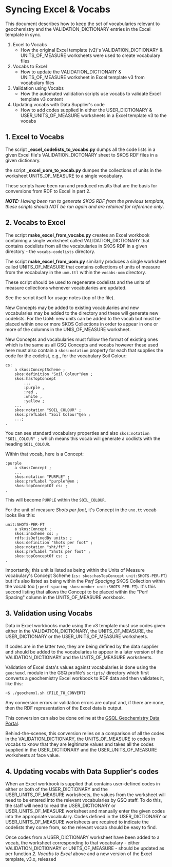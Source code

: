 # Syncing Excel & Vocabs

This document describes how to keep the set of vocabularies relevant to geochemistry and the VALIDATION_DICTIONARY entries in the Excel template in sync.

1. Excel to Vocabs
   * How the original Excel template (v2)'s VALIDATION_DICTIONARY & UNITS_OF_MEASURE worksheets were used to create vocabulary files
2. Vocabs to Excel
   * How to update the VALIDATION_DICTIONARY & UNITS_OF_MEASURE worksheet in Excel template v3 from vocabulary files
3. Validation using Vocabs
   * How the automated validation scripts use vocabs to validate Excel template v3 content
4. Updating vocabs with Data Supplier's code
   * How to add codes supplied in either the USER_DICTIONARY & USER_UNITS_OF_MEASURE worksheets in a Excel template v3 to the vocabs


## 1. Excel to Vocabs

The script **_excel_codelists_to_vocabs.py** dumps all the code lists in a given Excel file's VALIDATION_DICTONARY sheet to SKOS RDF files in a given dictionary.

the script **_excel_uom_to_vocab.py** dumpes the collections of units in the worksheet UNITS_OF_MEASURE to a single vocabulary.

These scripts have been run and produced results that are the basis for conversions from RDF to Excel in part 2.

_**NOTE:** Having been run to generate SKOS RDF from the previous template, these scripts should NOT be run again and are retained for reference only_.


## 2. Vocabs to Excel

The script **make_excel_from_vocabs.py** creates an Excel workbook containing a single worksheet called VALIDATION_DICTIONARY that contains codelists from all the vocabularies in SKOS RDF in a given directory - the `vocabs-codelists` directory.

The script **make_excel_from_uom.py** similarly produces a single worksheet called UNITS_OF_MEASURE that contains collections of units of measure from the vocabulary in the `uom.ttl` within the `vocabs-uom` directory.

These script should be used to regenerate codelists and the units of measure collections whenever vocabularies are updated.

See the script itself for usage notes (top of the file).

New Concepts may be added to existing vocabularies and new vocabularies may be added to the directory and these will generate new codelists. For the UoM: new units can be added to the vocab but must be placed within one or more SKOS Collections in order to appear in one or more of the columns in the UNIS_OF_MEASURE worksheet.

New Concepts and vocabularies must follow the format of existing ones which is the same as all GSQ Concepts and vocabs however these used here must also contain a `skos:notation` property for each that supplies the code for the codelist, e.g., for the vocabulary Soil Colour:

```
cs:
    a skos:ConceptScheme ;
    skos:definition "Soil Colour"@en ;
    skos:hasTopConcept
        ...
        :purple ,
        :red ,
        :white ,
        :yellow ;
    ...
    skos:notation "SOIL_COLOUR" ;
    skos:prefLabel "Soil Colour"@en ;
    ...;
.
```

You can see standard vocabulary properties and also `skos:notation "SOIL_COLOUR" ;` which means this vocab will generate a codlists with the heading `SOIL_COLOUR`.

Within that vocab, here is a Concept:

```
:purple
    a skos:Concept ;
    ...
    skos:notation "PURPLE" ;
    skos:prefLabel "purple"@en ;
    skos:topConceptOf cs: ;
.
```

This will become `PURPLE` within the `SOIL_COLOUR`.

For the unit of measure _Shots per foot_, it's Concept in the `uno.tt` vocab looks like this:

```
unit:SHOTS-PER-FT
    a skos:Concept ;
    skos:inScheme cs: ;
    rdfs:isDefinedBy units: ;
    skos:definition "Shots per foot" ;
    skos:notation "sht/ft" ;
    skos:prefLabel "Shots per foot" ;
    skos:topConceptOf cs: ;
.
```

Importantly, this unit is listed as being within the Units of Measure vocabulary's Concept Scheme (`cs: skos:hasTopConcept unit:SHOTS-PER-FT`) but it's also listed as being within the _Perf Spacigng_ SKOS Collection within the vocab too (`:perf-spacing skos:member unit:SHOTS-PER-FT`). It's this second listing that allows the Concept to be placed within the "Perf Spacing" column in the UNITS_OF_MEASURE workbook.


## 3. Validation using Vocabs

Data in Excel workbooks made using the v3 template must use codes given either in the VALIDATION_DICTIONARY, the UNITS_OF_MEASURE, the USER_DICTIONARY or the USER_UNITS_OF_MEASURE worksheets.

If codes are in the latter two, they are being defined by the data supplier and should be added to the vocabularies to appear in a later version of the VALIDATION_DICTIONARY and the UNITS_OF_MEASURE worksheets.

Validation of Excel data's values against vocabularies is done using the `geochemxl` module in the GSQ profile's `scripts/` directory which first converts a geochemistry Excel workbook to RDF data and then validates it, like this:

```
~$ ./geochemxl.sh {FILE_TO_CONVERT}
```

Any conversion errors or validation errors are output and, if there are none, then the RDF representation of the Excel data is output.

This conversion can also be done online at the [GSQL Geochemistry Data Portal](https://geochem.dev.kurrawong.ai/).

Behind-the-scenes, this conversion relies on a comparison of all the codes in the VALIDATION_DICTIONARY, the UNITS_OF_MEASURE to codes in vocabs to know that they are legitimate values and takes all the codes supplied in the  USER_DICTIONARY and the USER_UNITS_OF_MEASURE worksheets at face value.


## 4. Updating vocabs with Data Supplier's codes

When an Excel workbook is supplied that contains user-defined codes in either or both of the USER_DICTIONARY and the USER_UNITS_OF_MEASURE worksheets, the values from the worksheet will need to be entered into the relevant vocabularies by GSQ staff. To do this, the staff will need to read the USER_DICTIONARY or USER_UNITS_OF_MEASURE worksheet and manually enter the given codes into the appropriate vocabulary. Codes defined in the USER_DICTIONARY or USER_UNITS_OF_MEASURE worksheets are required to indicate the codelists they come from, so the relevant vocab should be easy to find. 

Once codes from a USER_DICTIONARY worksheet have been added to a vocab, the worksheet corresponding to that vocabulary - either VALIDATION_DICTIONARY or UNITS_OF_MEASURE - should be updated as per function _2. Vocabs to Excel_ above and a new version of the Excel template, v3.x, released
